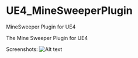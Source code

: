 # UE4_MineSweeperPlugin
MineSweeper Plugin for UE4

The Mine Sweeper Plugin for UE4

Screenshots:
![Alt text](relative/path/to/img.jpg?raw=true "Title")
